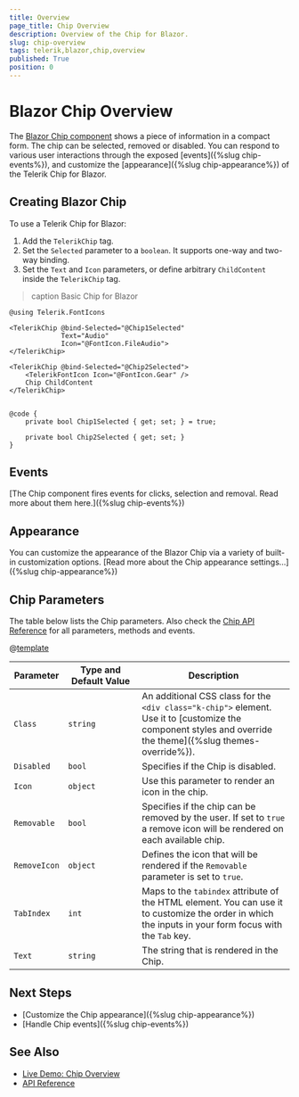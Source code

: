 ```yaml
---
title: Overview
page_title: Chip Overview
description: Overview of the Chip for Blazor.
slug: chip-overview
tags: telerik,blazor,chip,overview
published: True
position: 0
---
```


# Blazor Chip Overview

The <a href="https://www.telerik.com/blazor-ui/chip" target="_blank">Blazor Chip component</a> shows a piece of information in a compact form. The chip can be selected, removed or disabled. You can respond to various user interactions through the exposed [events]({%slug chip-events%}), and customize the [appearance]({%slug chip-appearance%}) of the Telerik Chip for Blazor.

## Creating Blazor Chip

To use a Telerik Chip for Blazor:

1. Add the `TelerikChip` tag.
1. Set the `Selected` parameter to a `boolean`. It supports one-way and two-way binding.
1. Set the `Text` and `Icon` parameters, or define arbitrary `ChildContent` inside the `TelerikChip` tag. 

>caption Basic Chip for Blazor

````CSHTML
@using Telerik.FontIcons

<TelerikChip @bind-Selected="@Chip1Selected"
             Text="Audio"
             Icon="@FontIcon.FileAudio">
</TelerikChip>

<TelerikChip @bind-Selected="@Chip2Selected">
    <TelerikFontIcon Icon="@FontIcon.Gear" />
    Chip ChildContent
</TelerikChip>


@code {
    private bool Chip1Selected { get; set; } = true;

    private bool Chip2Selected { get; set; }
}
````

## Events

[The Chip component fires events for clicks, selection and removal. Read more about them here.]({%slug chip-events%})

## Appearance

You can customize the appearance of the Blazor Chip via a variety of built-in customization options. [Read more about the Chip appearance settings...]({%slug chip-appearance%})

## Chip Parameters

The table below lists the Chip parameters. Also check the [Chip API Reference](/blazor-ui/api/Telerik.Blazor.Components.TelerikChip) for all parameters, methods and events.

@[template](/_contentTemplates/common/parameters-table-styles.md#table-layout)

| Parameter | Type and Default&nbsp;Value | Description |
| --- | --- | --- |
| `Class` | `string` | An additional CSS class for the `<div class="k-chip">` element. Use it to [customize the component styles and override the theme]({%slug themes-override%}). |
| `Disabled` | `bool` | Specifies if the Chip is disabled. |
| `Icon` | `object` | Use this parameter to render an icon in the chip. |
| `Removable` | `bool` | Specifies if the chip can be removed by the user. If set to `true` a remove icon will be rendered on each available chip. |
| `RemoveIcon` | `object` | Defines the icon that will be rendered if the `Removable` parameter is set to `true`. |
| `TabIndex` | `int` | Maps to the `tabindex` attribute of the HTML element. You can use it to customize the order in which the inputs in your form focus with the `Tab` key. |
| `Text` | `string` | The string that is rendered in the Chip. |

## Next Steps

* [Customize the Chip appearance]({%slug chip-appearance%})
* [Handle Chip events]({%slug chip-events%})


## See Also

* [Live Demo: Chip Overview](https://demos.telerik.com/blazor-ui/chip/overview)
* [API Reference](https://docs.telerik.com/blazor-ui/api/Telerik.Blazor.Components.TelerikChip)
